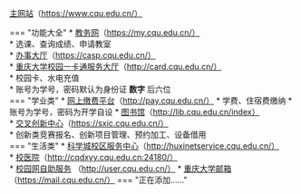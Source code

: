 [主网站](https://www.cqu.edu.cn/)（https://www.cqu.edu.cn/）  

=== "功能大全"
    * [教务网](https://my.cqu.edu.cn/)（https://my.cqu.edu.cn/）  
        * 选课、查询成绩、申请教室  
    * [办事大厅](https://casp.cqu.edu.cn/)（https://casp.cqu.edu.cn/）  
    * [重庆大学校园一卡通服务大厅](http://card.cqu.edu.cn/)（http://card.cqu.edu.cn/）  
        * 校园卡、水电充值  
        * 账号为学号，密码默认为身份证 **数字** 后六位  
=== "学业类"
    * [网上缴费平台](http://pay.cqu.edu.cn/)（http://pay.cqu.edu.cn/）
        * 学费、住宿费缴纳
        * 账号为学号，密码为开学自设
    * [图书馆](http://lib.cqu.edu.cn/index)（http://lib.cqu.edu.cn/index）  
    * [交叉创新中心](https://sxic.cqu.edu.cn/)（https://sxic.cqu.edu.cn/）  
        * 创新类竞赛报名、创新项目管理、预约加工、设备借用  
=== "生活类"
    * [科学城校区服务中心](http://huxinetservice.cqu.edu.cn/)（http://huxinetservice.cqu.edu.cn/）  
    * [校医院](http://cqdxyy.cqu.edu.cn:24180/)（http://cqdxyy.cqu.edu.cn:24180/）  
    * [校园网自助服务](http://user.cqu.edu.cn/) （http://user.cqu.edu.cn/）
    * [重庆大学邮箱](https://mail.cqu.edu.cn/)（https://mail.cqu.edu.cn/）
=== "正在添加……"